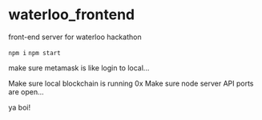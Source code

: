 # waterloo_frontend
front-end server for waterloo hackathon

``` npm i ```
``` npm start ```

make sure metamask is like login to local...

Make sure local blockchain is running 0x
Make sure node server API ports are open...


ya boi!

